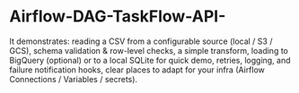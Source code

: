 # Airflow-DAG-TaskFlow-API-
It demonstrates:  reading a CSV from a configurable source (local / S3 / GCS),  schema validation &amp; row-level checks,  a simple transform,  loading to BigQuery (optional) or to a local SQLite for quick demo,  retries, logging, and failure notification hooks,  clear places to adapt for your infra (Airflow Connections / Variables / secrets).
